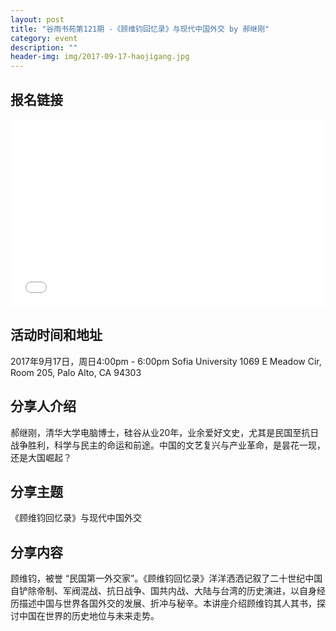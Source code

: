 ```yaml
---
layout: post
title: "谷雨书苑第121期 -《顾维钧回忆录》与现代中国外交 by 郝继刚"
category: event
description: ""
header-img: img/2017-09-17-haojigang.jpg
---
```


## 报名链接
<div style="width:100%; text-align:left;" ><iframe src="//eventbrite.com/tickets-external?eid=37596003659&ref=etckt" frameborder="0" height="300" width="100%" vspace="0" hspace="0" marginheight="5" marginwidth="5" scrolling="auto" allowtransparency="true"></iframe></div>

## 活动时间和地址
2017年9月17日，周日4:00pm - 6:00pm
Sofia University
1069 E Meadow Cir, Room 205,
Palo Alto, CA 94303

## 分享人介绍

郝继刚，清华大学电脑博士，硅谷从业20年，业余爱好文史，尤其是民国至抗日战争胜利，科学与民主的命运和前途。中国的文艺复兴与产业革命，是昙花一现，还是大国崛起？


## 分享主题

《顾维钧回忆录》与现代中国外交


## 分享内容 

顾维钧，被誉 “民国第一外交家”。《顾维钧回忆录》洋洋洒洒记叙了二十世纪中国自铲除帝制、军阀混战、抗日战争、国共内战、大陆与台湾的历史演进，以自身经历描述中国与世界各国外交的发展、折冲与秘辛。本讲座介绍顾维钧其人其书，探讨中国在世界的历史地位与未来走势。
